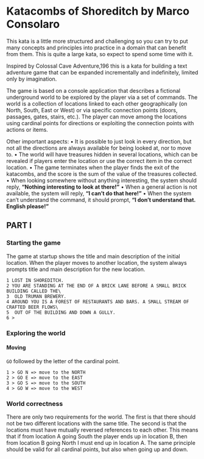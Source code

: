 # Katacombs of Shoreditch by Marco Consolaro

This kata is a little more structured and challenging so you can try to put many concepts and principles into practice in a domain that can benefit from them. This is quite a large kata, so expect to spend some time with it.

Inspired by Colossal Cave Adventure,196 this is a kata for building a text adventure game that can be expanded incrementally and indefinitely, limited only by imagination.

The game is based on a console application that describes a fictional underground world to be explored by the player via a set of commands. The world is a collection of locations linked to each other geographically (on North, South, East or West) or via specific connection points (doors, passages, gates, stairs, etc.). The player can move among the locations using cardinal points for directions or exploiting the connection points with actions or items.

Other important aspects:
• It is possible to just look in every direction, but not all the directions are always available for being looked at, nor to move to.
• The world will have treasures hidden in several locations, which can be revealed if players enter the location or use the correct item in the correct location.
• The game terminates when the player finds the exit of the katacombs, and the score is the sum of the value of the treasures collected.
• When looking somewhere without anything interesting, the system should reply, **“Nothing interesting to look at there!”**
• When a general action is not available, the system will reply, **“I can’t do that here!”**
• When the system can’t understand the command, it should prompt, **“I don’t understand that. English please!”**

## PART I

### Starting the game

The game at startup shows the title and main description of the initial location. When the player moves to another location, the system always prompts title and main description for the new location.

```
1 LOST IN SHOREDITCH.
2 YOU ARE STANDING AT THE END OF A BRICK LANE BEFORE A SMALL BRICK BUILDING CALLED THE\
3  OLD TRUMAN BREWERY.
4 AROUND YOU IS A FOREST OF RESTAURANTS AND BARS. A SMALL STREAM OF CRAFTED BEER FLOWS\
5  OUT OF THE BUILDING AND DOWN A GULLY.
6 >
```

### Exploring the world

#### Moving

`GO` followed by the letter of the cardinal point.

```
1 > GO N => move to the NORTH
2 > GO E => move to the EAST
3 > GO S => move to the SOUTH
4 > GO W => move to the WEST
```

### World correctness

There are only two requirements for the world. The first is that there should not be two different locations with the same title. The second is that the locations must have mutually reversed references to each other. This means that if from location A going South the player ends up in location B, then from location B going North I must end up in location A. The same principle should be valid for all cardinal points, but also when going up and down.

